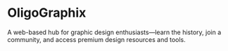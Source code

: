 # OligoGraphix
A web-based hub for graphic design enthusiasts—learn the history, join a community, and access premium design resources and tools.
